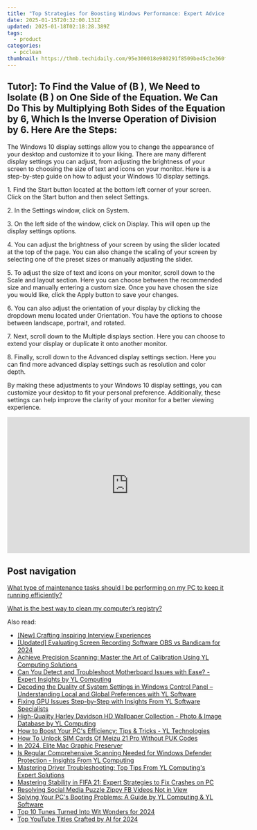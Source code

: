 ```yaml
---
title: "Top Strategies for Boosting Windows Performance: Expert Advice by YL Tech Experts"
date: 2025-01-15T20:32:00.131Z
updated: 2025-01-18T02:18:28.389Z
tags:
  - product
categories:
  - pcclean
thumbnail: https://thmb.techidaily.com/95e300018e980291f8509be45c3e360fa38c440741dbce7d87b862e7e88474bb.jpg
---
```


## Tutor]: To Find the Value of \(B \), We Need to Isolate \(B \) on One Side of the Equation. We Can Do This by Multiplying Both Sides of the Equation by 6, Which Is the Inverse Operation of Division by 6. Here Are the Steps:

The Windows 10 display settings allow you to change the appearance of your desktop and customize it to your liking. There are many different display settings you can adjust, from adjusting the brightness of your screen to choosing the size of text and icons on your monitor. Here is a step-by-step guide on how to adjust your Windows 10 display settings. 

1\. Find the Start button located at the bottom left corner of your screen. Click on the Start button and then select Settings.

2\. In the Settings window, click on System.

3\. On the left side of the window, click on Display. This will open up the display settings options. 

4\. You can adjust the brightness of your screen by using the slider located at the top of the page. You can also change the scaling of your screen by selecting one of the preset sizes or manually adjusting the slider.

5\. To adjust the size of text and icons on your monitor, scroll down to the Scale and layout section. Here you can choose between the recommended size and manually entering a custom size. Once you have chosen the size you would like, click the Apply button to save your changes.

6\. You can also adjust the orientation of your display by clicking the dropdown menu located under Orientation. You have the options to choose between landscape, portrait, and rotated.

7\. Next, scroll down to the Multiple displays section. Here you can choose to extend your display or duplicate it onto another monitor.

8\. Finally, scroll down to the Advanced display settings section. Here you can find more advanced display settings such as resolution and color depth. 

By making these adjustments to your Windows 10 display settings, you can customize your desktop to fit your personal preference. Additionally, these settings can help improve the clarity of your monitor for a better viewing experience.

<!-- affiliate ads begin -->
<iframe width="560" height="315" src="https://www.youtube.com/embed/Q-mXUpVQijU?si=f1MzflPJ8-bD2_iQ" title="YouTube video player" frameborder="0" allow="accelerometer; autoplay; clipboard-write; encrypted-media; gyroscope; picture-in-picture; web-share" referrerpolicy="strict-origin-when-cross-origin" allowfullscreen></iframe>
<!-- affiliate ads end -->

## Post navigation

[What type of maintenance tasks should I be performing on my PC to keep it running efficiently?](https://tools.techidaily.com/pcclean/products/)

[What is the best way to clean my computer’s registry?](https://tools.techidaily.com/pcclean/products/)

<ins class="adsbygoogle"
     style="display:block"
     data-ad-format="autorelaxed"
     data-ad-client="ca-pub-7571918770474297"
     data-ad-slot="1223367746"></ins>

<ins class="adsbygoogle"
     style="display:block"
     data-ad-client="ca-pub-7571918770474297"
     data-ad-slot="8358498916"
     data-ad-format="auto"
     data-full-width-responsive="true"></ins>

<span class="atpl-alsoreadstyle">Also read:</span>
<div><ul>
<li><a href="https://extra-information.techidaily.com/new-crafting-inspiring-interview-experiences/"><u>[New] Crafting Inspiring Interview Experiences</u></a></li>
<li><a href="https://screen-recording.techidaily.com/updated-evaluating-screen-recording-software-obs-vs-bandicam-for-2024/"><u>[Updated] Evaluating Screen Recording Software OBS vs Bandicam for 2024</u></a></li>
<li><a href="https://win-best.techidaily.com/achieve-precision-scanning-master-the-art-of-calibration-using-yl-computing-solutions/"><u>Achieve Precision Scanning: Master the Art of Calibration Using YL Computing Solutions</u></a></li>
<li><a href="https://discover-able.techidaily.com/can-you-detect-and-troubleshoot-motherboard-issues-with-ease-expert-insights-by-yl-computing/"><u>Can You Detect and Troubleshoot Motherboard Issues with Ease? - Expert Insights by YL Computing</u></a></li>
<li><a href="https://discover-able.techidaily.com/decoding-the-duality-of-system-settings-in-windows-control-panel-understanding-local-and-global-preferences-with-yl-software/"><u>Decoding the Duality of System Settings in Windows Control Panel – Understanding Local and Global Preferences with YL Software</u></a></li>
<li><a href="https://discover-able.techidaily.com/fixing-gpu-issues-step-by-step-with-insights-from-yl-software-specialists/"><u>Fixing GPU Issues Step-by-Step with Insights From YL Software Specialists</u></a></li>
<li><a href="https://discover-able.techidaily.com/high-quality-harley-davidson-hd-wallpaper-collection-photo-and-image-database-by-yl-computing/"><u>High-Quality Harley Davidson HD Wallpaper Collection - Photo & Image Database by YL Computing</u></a></li>
<li><a href="https://discover-able.techidaily.com/how-to-boost-your-pcs-efficiency-tips-and-tricks-yl-technologies/"><u>How to Boost Your PC's Efficiency: Tips & Tricks - YL Technologies</u></a></li>
<li><a href="https://sim-unlock.techidaily.com/how-to-unlock-sim-cards-of-meizu-21-pro-without-puk-codes-by-drfone-android/"><u>How To Unlock SIM Cards Of Meizu 21 Pro Without PUK Codes</u></a></li>
<li><a href="https://video-capture.techidaily.com/in-2024-elite-mac-graphic-preserver/"><u>In 2024, Elite Mac Graphic Preserver</u></a></li>
<li><a href="https://discover-able.techidaily.com/is-regular-comprehensive-scanning-needed-for-windows-defender-protection-insights-from-yl-computing/"><u>Is Regular Comprehensive Scanning Needed for Windows Defender Protection - Insights From YL Computing</u></a></li>
<li><a href="https://discover-able.techidaily.com/mastering-driver-troubleshooting-top-tips-from-yl-computings-expert-solutions/"><u>Mastering Driver Troubleshooting: Top Tips From YL Computing's Expert Solutions</u></a></li>
<li><a href="https://win-answers.techidaily.com/mastering-stability-in-fifa-21-expert-strategies-to-fix-crashes-on-pc/"><u>Mastering Stability in FIFA 21: Expert Strategies to Fix Crashes on PC</u></a></li>
<li><a href="https://facebook-video-content.techidaily.com/resolving-social-media-puzzle-zippy-fb-videos-not-in-view/"><u>Resolving Social Media Puzzle Zippy FB Videos Not in View</u></a></li>
<li><a href="https://discover-able.techidaily.com/solving-your-pcs-booting-problems-a-guide-by-yl-computing-and-yl-software/"><u>Solving Your PC's Booting Problems: A Guide by YL Computing & YL Software</u></a></li>
<li><a href="https://youtube-sure.techidaily.com/0-tunes-turned-into-wit-wonders-for-2024/"><u>Top 10 Tunes Turned Into Wit Wonders for 2024</u></a></li>
<li><a href="https://fox-info.techidaily.com/top-youtube-titles-crafted-by-ai-for-2024/"><u>Top YouTube Titles Crafted by AI for 2024</u></a></li>
</ul></div>

